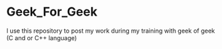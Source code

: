 # Geek_For_Geek
I use this repository to post my work during my training with geek of geek (C and or C++ language)
